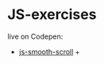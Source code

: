 # JS-exercises

live on Codepen:
+ <a href="https://codepen.io/thompson1981/pen/aYGaZa">js-smooth-scroll</a> +